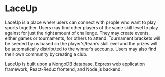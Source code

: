 # LaceUp

LaceUp is a place where users can connect with people who want to play sports together. Users may find other players of the same skill level to play against for just the right amount of challenge. They may create events, either games or tournaments, for others to attend. Tournament brackets will be seeded by us based on the player's/team’s skill level and the prizes will be automatically distributed to the winner’s accounts. Users may also find their own community by creating a club. 

LaceUp is built upon a MongoDB database, Express web application framework, React-Redux frontend, and Node.js backend. 

